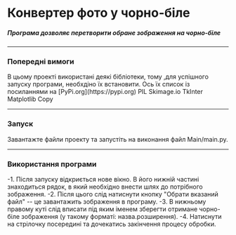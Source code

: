<h1>Конвертер фото у чорно-біле</h1>
<h5>Програма дозволяє перетворити обране зображення на чорно-біле</h5>
<hr>
<h3>Попередні вимоги</h3>
В цьому проекті використані деякі бібліотеки, тому ,для успішного запуску
програми, необхдіно їх встановити. Ось їх список із посиланнями на [PyPi.org](https://pypi.org)
PIL
Skimage.io
TkInter
Matplotlib
Copy

<hr>


<h3>Запуск</h3>
Завантажте файли проекту та запустіть на виконання файл Main/main.py.
<hr>
<h3>Використання програми</h3>
-1. Після запуску відкриється нове вікно. В його нижній частині знаходиться
рядок, в який необхідно внести шлях до потрібного зображення.
-2. Після цього слід натиснути кнопку "Обрати вказаний файл" -- це
завантажить зображення в програму.
-3. В нижньому правому куті слід вписати під яким іменем зберегти отримане
чорно-біле зображення (у такому форматі: назва.розширення).
-4. Натиснути на стрілочку посередині та дочекатись закінчення процесу обробки.
